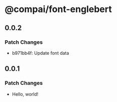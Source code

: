 # @compai/font-englebert

## 0.0.2

### Patch Changes

- b971bb4f: Update font data

## 0.0.1

### Patch Changes

- Hello, world!
